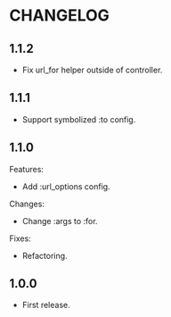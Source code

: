 # CHANGELOG

## 1.1.2

* Fix url_for helper outside of controller.

## 1.1.1

* Support symbolized :to config.

## 1.1.0

Features:

* Add :url_options config.

Changes:

* Change :args to :for.

Fixes:

* Refactoring.

## 1.0.0

* First release.
